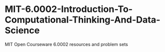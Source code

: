 # MIT-6.0002-Introduction-To-Computational-Thinking-And-Data-Science
MIT Open Courseware 6.0002 resources and problem sets
